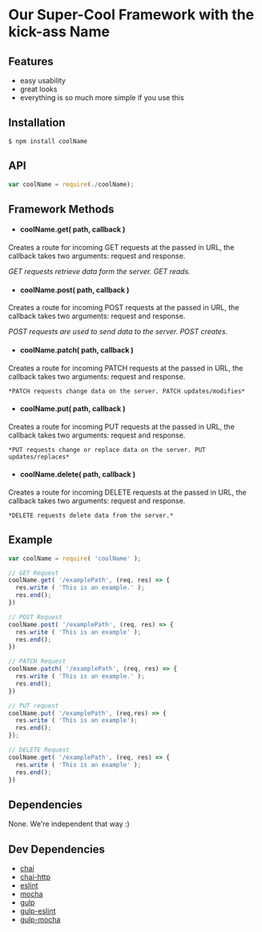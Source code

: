 # Our Super-Cool Framework with the kick-ass Name

## Features

- easy usability
- great looks
- everything is so much more simple if you use this

## Installation
```
$ npm install coolName
```

## API
```javascript
var coolName = require(./coolName);
```
## Framework Methods

- #### coolName.get( path, callback )
Creates a route for incoming GET requests at the passed in URL, the callback takes two arguments: request and response.

  *GET requests retrieve data form the server. GET reads.*
- #### coolName.post( path, callback )
Creates a route for incoming POST requests at the passed in URL, the callback takes two arguments: request and response.

  *POST requests are used to send data to the server. POST creates.*
- #### coolName.patch( path, callback )
Creates a route for incoming PATCH requests at the passed in URL, the callback takes two arguments: request and response.

    *PATCH requests change data on the server. PATCH updates/modifies*
- #### coolName.put( path, callback )
Creates a route for incoming PUT requests at the passed in URL, the callback takes two arguments: request and response.

    *PUT requests change or replace data on the server. PUT updates/replaces*
- #### coolName.delete( path, callback )
Creates a route for incoming DELETE requests at the passed in URL, the callback takes two arguments: request and response.

    *DELETE requests delete data from the server.*

## Example
```javascript
var coolName = require( 'coolName' );

// GET Request
coolName.get( '/examplePath', (req, res) => {
  res.write ( 'This is an example.' );
  res.end();
})

// POST Request
coolName.post( '/examplePath', (req, res) => {
  res.write ( 'This is an example' );
  res.end();
})

// PATCH Request
coolName.patch( '/examplePath', (req, res) => {
  res.write ( 'This is an example.' );
  res.end();
})

// PUT request
coolName.put( '/examplePath', (req,res) => {
  res.write ( 'This is an example');
  res.end();
});

// DELETE Request
coolName.get( '/examplePath', (req, res) => {
  res.write ( 'This is an example' );
  res.end();
})
```

## Dependencies

None. We're independent that way :)

## Dev Dependencies

- [chai](https://www.npmjs.com/package/chai)
- [chai-http](https://www.npmjs.com/search?q=chai-http)
- [eslint](https://www.npmjs.com/package/eslint)
- [mocha](https://www.npmjs.com/package/mocha)
- [gulp](https://www.npmjs.com/package/gulp)
- [gulp-eslint](https://www.npmjs.com/package/gulp-eslint)
- [gulp-mocha](https://www.npmjs.com/package/gulp-mocha)
